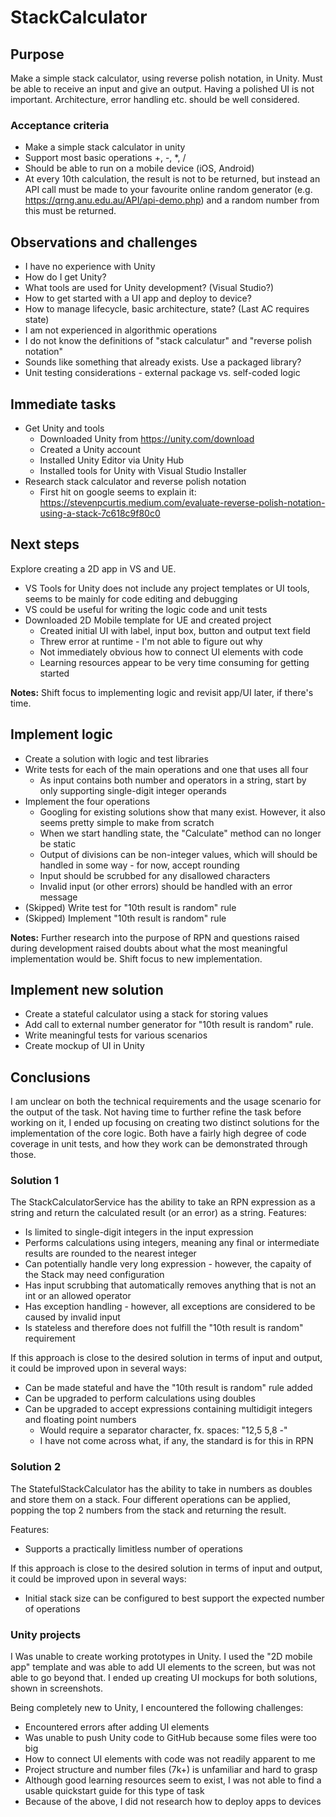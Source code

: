 # StackCalculator

## Purpose
Make a simple stack calculator, using reverse polish notation, in Unity. Must be able to receive an input and give an output. Having a polished UI is not important. Architecture, error handling etc. should be well considered. 

### Acceptance criteria
- Make a simple stack calculator in unity 
- Support most basic operations +, -, *, /
- Should be able to run on a mobile device (iOS, Android)
- At every 10th calculation, the result is not to be returned, but instead an API call must be made to your favourite online random generator (e.g. https://qrng.anu.edu.au/API/api-demo.php) and a random number from this must be returned.

## Observations and challenges
- I have no experience with Unity
- How do I get Unity?
- What tools are used for Unity development? (Visual Studio?)
- How to get started with a UI app and deploy to device?
- How to manage lifecycle, basic architecture, state? (Last AC requires state)
- I am not experienced in algorithmic operations
- I do not know the definitions of "stack calculatur" and "reverse polish notation"
- Sounds like something that already exists. Use a packaged library?
- Unit testing considerations - external package vs. self-coded logic

## Immediate tasks
- Get Unity and tools
  - Downloaded Unity from https://unity.com/download
  - Created a Unity account
  - Installed Unity Editor via Unity Hub
  - Installed tools for Unity with Visual Studio Installer
- Research stack calculator and reverse polish notation
  - First hit on google seems to explain it: https://stevenpcurtis.medium.com/evaluate-reverse-polish-notation-using-a-stack-7c618c9f80c0

## Next steps
Explore creating a 2D app in VS and UE.
- VS Tools for Unity does not include any project templates or UI tools, seems to be mainly for code editing and debugging
- VS could be useful for writing the logic code and unit tests
- Downloaded 2D Mobile template for UE and created project
  - Created initial UI with label, input box, button and output text field
  - Threw error at runtime - I'm not able to figure out why
  - Not immediately obvious how to connect UI elements with code
  - Learning resources appear to be very time consuming for getting started
  
**Notes:** Shift focus to implementing logic and revisit app/UI later, if there's time.

## Implement logic
- Create a solution with logic and test libraries
- Write tests for each of the main operations and one that uses all four
  - As input contains both number and operators in a string, start by only supporting single-digit integer operands
- Implement the four operations
  - Googling for existing solutions show that many exist. However, it also seems pretty simple to make from scratch
  - When we start handling state, the "Calculate" method can no longer be static
  - Output of divisions can be non-integer values, which will should be handled in some way - for now, accept rounding
  - Input should be scrubbed for any disallowed characters
  - Invalid input (or other errors) should be handled with an error message
- (Skipped) Write test for "10th result is random" rule
- (Skipped) Implement "10th result is random" rule

**Notes:** Further research into the purpose of RPN and questions raised during development raised doubts about what the most meaningful implementation would be. Shift focus to new implementation.

## Implement new solution
- Create a stateful calculator using a stack for storing values
- Add call to external number generator for "10th result is random" rule.
- Write meaningful tests for various scenarios
- Create mockup of UI in Unity

## Conclusions
I am unclear on both the technical requirements and the usage scenario for the output of the task. Not having time to further refine the task before working on it, I ended up focusing on creating two distinct solutions for the implementation of the core logic. Both have a fairly high degree of code coverage in unit tests, and how they work can be demonstrated through those.

### Solution 1
The StackCalculatorService has the ability to take an RPN expression as a string and return the calculated result (or an error) as a string. Features:
- Is limited to single-digit integers in the input expression
- Performs calculations using integers, meaning any final or intermediate results are rounded to the nearest integer
- Can potentially handle very long expression - however, the capaity of the Stack may need configuration
- Has input scrubbing that automatically removes anything that is not an int or an allowed operator
- Has exception handling - however, all exceptions are considered to be caused by invalid input
- Is stateless and therefore does not fulfill the "10th result is random" requirement

If this approach is close to the desired solution in terms of input and output, it could be improved upon in several ways:
- Can be made stateful and have the "10th result is random" rule added
- Can be upgraded to perform calculations using doubles
- Can be upgraded to accept expressions containing multidigit integers and floating point numbers
  - Would require a separator character, fx. spaces: "12,5 5,8 -"
  - I have not come across what, if any, the standard is for this in RPN

### Solution 2
The StatefulStackCalculator has the ability to take in numbers as doubles and store them on a stack. Four different operations can be applied, popping the top 2 numbers from the stack and returning the result.

Features:
- Supports a practically limitless number of operations

If this approach is close to the desired solution in terms of input and output, it could be improved upon in several ways:
- Initial stack size can be configured to best support the expected number of operations

### Unity projects
I Was unable to create working prototypes in Unity. I used the "2D mobile app" template and was able to add UI elements to the screen, but was not able to go beyond that. I ended up creating UI mockups for both solutions, shown in screenshots.

Being completely new to Unity, I encountered the following challenges:
- Encountered errors after adding UI elements
- Was unable to push Unity code to GitHub because some files were too big
- How to connect UI elements with code was not readily apparent to me
- Project structure and number files (7k+) is unfamiliar and hard to grasp
- Although good learning resources seem to exist, I was not able to find a usable quickstart guide for this type of task
- Because of the above, I did not research how to deploy apps to devices
